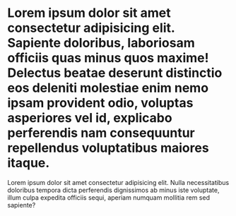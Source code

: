 <link rel="stylesheet" href="STYLE.CSS">
<H1>Lorem ipsum dolor sit amet consectetur adipisicing elit. Sapiente doloribus, laboriosam officiis quas minus quos maxime! Delectus beatae deserunt distinctio eos deleniti molestiae enim nemo ipsam provident odio, voluptas asperiores vel id, explicabo perferendis nam consequuntur repellendus voluptatibus maiores itaque.</H1>
<p>Lorem ipsum dolor sit amet consectetur adipisicing elit. Nulla necessitatibus doloribus tempora dicta perferendis dignissimos ab minus iste voluptate, illum culpa expedita officiis sequi, aperiam numquam mollitia rem sed sapiente?</p>
